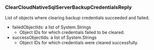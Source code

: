 ### ClearCloudNativeSqlServerBackupCredentialsReply
List of objects where clearing backup credentials succeeded and failed.

- failedObjectIds: a list of System.Strings
  - Object IDs for which credentials failed to be cleared.
- successObjectIds: a list of System.Strings
  - Object IDs for which credentials were cleared successfully.
